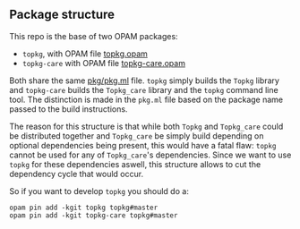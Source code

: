 Package structure
-----------------

This repo is the base of two OPAM packages:

- `topkg`, with OPAM file [topkg.opam](opam)
- `topkg-care` with OPAM file [topkg-care.opam](topkg-care.opam)

Both share the same [pkg/pkg.ml](pkg/pkg.ml) file. `topkg` simply
builds the `Topkg` library and `topkg-care` builds the `Topkg_care`
library and the `topkg` command line tool. The distinction is made in
the `pkg.ml` file based on the package name passed to the build
instructions.

The reason for this structure is that while both `Topkg` and `Topkg_care`
could be distributed together and `Topkg_care` be simply build
depending on optional dependencies being present, this would have a
fatal flaw: `topkg` cannot be used for any of `Topkg_care`'s
dependencies. Since we want to use `topkg` for these dependencies
aswell, this structure allows to cut the dependency cycle that would
occur.

So if you want to develop `topkg` you should do a:

```
opam pin add -kgit topkg topkg#master
opam pin add -kgit topkg-care topkg#master
```

